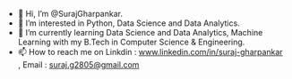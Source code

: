 - 👋 Hi, I’m @SurajGharpankar.
- 👀 I’m interested in Python, Data Science and Data Analytics.
- 🌱 I’m currently learning  Data Science and Data Analytics, Machine Learning with my B.Tech in Computer Science & Engineering.
- 📫 How to reach me on Linkdin : www.linkedin.com/in/suraj-gharpankar , Email : suraj.g2805@gmail.com
